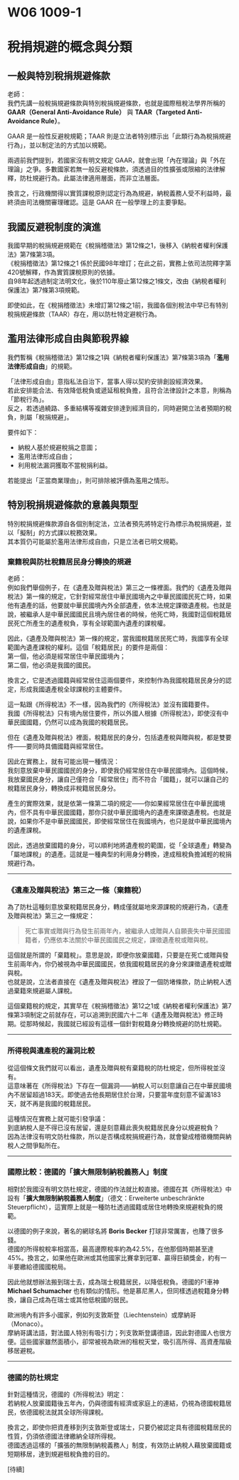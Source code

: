 # W06 1009-1


# 稅捐規避的概念與分類

## 一般與特別稅捐規避條款

老師：  
我們先講一般稅捐規避條款與特別稅捐規避條款，也就是國際租稅法學界所稱的 **GAAR（General Anti-Avoidance Rule）** 與 **TAAR（Targeted Anti-Avoidance Rule）**。  

GAAR 是一般性反避稅規範；TAAR 則是立法者特別標示出「此類行為為稅捐規避行為」，並以制定法的方式加以規範。

兩週前我們提到，若國家沒有明文規定 GAAR，就會出現「內在理論」與「外在理論」之爭。多數國家若無一般反避稅條款，須透過目的性擴張或限縮的法律解釋，防杜規避行為。此屬法律適用層面，而非立法層面。

換言之，行政機關得以實質課稅原則認定行為為規避，納稅義務人受不利益時，最終須由司法機關審理確認。這是 GAAR 在一般學理上的主要爭點。

## 我國反避稅制度的演進

我國早期的稅捐規避規範在《稅捐稽徵法》第12條之1，後移入《納稅者權利保護法》第7條第3項。  
《稅捐稽徵法》第12條之1 係於民國98年增訂；在此之前，實務上依司法院釋字第420號解釋，作為實質課稅原則的依據。  
自98年起透過制定法明文化，後於110年廢止第12條之1條文，改由《納稅者權利保護法》第7條第3項規範。

即使如此，在《稅捐稽徵法》未增訂第12條之1前，我國各個別稅法中早已有特別稅捐規避條款（TAAR）存在，用以防杜特定避稅行為。

## 濫用法律形成自由與節稅界線

我們暫稱《稅捐稽徵法》第12條之1與《納稅者權利保護法》第7條第3項為「**濫用法律形成自由**」的規範。

「法律形成自由」意指私法自治下，當事人得以契約安排創設經濟效果。  
若此安排能合法、有效降低稅負或遞延租稅負擔，且符合法律設計之本意，則稱為「節稅行為」。  
反之，若透過繞路、多重結構等複雜安排達到經濟目的，同時避開立法者預期的稅負，則屬「稅捐規避」。

要件如下：

- 納稅人基於規避稅捐之意圖；
- 濫用法律形成自由；
- 利用稅法漏洞獲取不當稅捐利益。  

若能提出「正當商業理由」，則可排除被評價為濫用之情形。

## 特別稅捐規避條款的意義與類型

特別稅捐規避條款源自各個別制定法，立法者預先將特定行為標示為稅捐規避，並以「擬制」的方式課以稅務效果。  
其本質仍可能屬於濫用法律形成自由，只是立法者已明文規範。

### 棄籍稅與防杜稅籍居民身分轉換的規避

老師：  
例如我們舉個例子，在《遺產及贈與稅法》第三之一條裡面。我們的《遺產及贈與稅法》第一條的規定，它針對經常居住中華民國境內之中華民國國民死亡時，如果他有遺產的話，他要就中華民國境內外全部遺產，依本法規定課徵遺產稅。也就是說，被繼承人是中華民國國民且境內居住者的時候，他死亡時，我國對這個稅籍居民死亡所產生的遺產稅負，享有全球範圍內遺產的課稅權。

因此，《遺產及贈與稅法》第一條的規定，當我國稅籍居民死亡時，我國享有全球範圍內遺產課稅的權利。這個「稅籍居民」的要件是兩個：  
第一個，他必須是經常居住中華民國境內；  
第二個，他必須是我國的國民。  

換言之，它是透過國籍與經常居住這兩個要件，來控制作為我國稅籍居民身分的認定，形成我國遺產稅全球課稅的主體要件。

這一點跟《所得稅法》不一樣，因為我們的《所得稅法》並沒有國籍要件。  
我國《所得稅法》只有境內居住要件，所以外國人根據《所得稅法》，即使沒有中華民國國籍，仍然可以成為我國的稅籍居民。

但在《遺產及贈與稅法》裡面，稅籍居民的身分，包括遺產稅與贈與稅，都是雙要件——要同時具備國籍與經常居住。  

因此在實務上，就有可能出現一種情況：  
我刻意放棄中華民國國民的身分，即使我仍經常居住在中華民國境內。這個時候，我放棄國民身分，讓自己僅符合「經常居住」而不符合「國籍」，就可以讓自己的稅籍居民身分，轉換成非稅籍居民身分。  

產生的實際效果，就是依第一條第二項的規定——你如果經常居住在中華民國境內，但不具有中華民國國籍，那你只就中華民國境內的遺產來課徵遺產稅。也就是說，如果你不是中華民國國民，即使經常居住在我國境內，也只是就中華民國境內的遺產課稅。

因此，透過放棄國籍的身分，可以順利地將遺產稅的範圍，從「全球遺產」轉變為「屬地課稅」的遺產。這就是一種典型的利用身分轉換，達成租稅負擔減輕的稅捐規避行為。

---

### 《遺產及贈與稅法》第三之一條（棄籍稅）

為了防杜這種刻意放棄稅籍居民身分，轉成僅就屬地來源課稅的規避行為，《遺產及贈與稅法》第三之一條規定：

> 死亡事實或贈與行為發生前兩年內，被繼承人或贈與人自願喪失中華民國國籍者，仍應依本法關於中華民國國民之規定，課徵遺產稅或贈與稅。

這個就是所謂的「棄籍稅」。意思是說，即便你放棄國籍，只要是在死亡或贈與發生前兩年內，你仍被視為中華民國國民，依我國稅籍居民的身分來課徵遺產稅或贈與稅。  
也就是說，立法者直接在《遺產及贈與稅法》裡設了一個防堵條款，防止納稅人透過棄籍來規避屬人課稅。

這個棄籍稅的規定，其實早在《稅捐稽徵法》第12之1或《納稅者權利保護法》第7條第3項制定之前就存在，可以追溯到民國六十二年《遺產及贈與稅法》修正時期。從那時候起，我國就已經設有這樣一個針對稅籍身分轉換規避的防杜規範。

---

### 所得稅與遺產稅的漏洞比較

從這個條文我們就可以看出，遺產及贈與稅有棄籍稅的防杜規定，但所得稅並沒有。  
這意味著在《所得稅法》下存在一個漏洞——納稅人可以刻意讓自己在中華民國境內不居留超過183天。即使過去他長期居住於台灣，只要當年度刻意不留滿183天，就不再是我國的稅籍居民。  

這種情況在實務上就可能引發爭議：  
到底納稅人是不得已沒有居留，還是刻意藉此喪失稅籍居民身分以規避稅負？  
因為法律沒有明文防杜條款，所以是否構成稅捐規避行為，就會變成稽徵機關與納稅人之間爭點所在。

---

### 國際比較：德國的「擴大無限制納稅義務人」制度

相對於我國沒有明文防杜規定，德國的作法就比較直接。德國在其《所得稅法》中設有「**擴大無限制納稅義務人制度**」（德文：Erweiterte unbeschränkte Steuerpflicht），這實際上就是一種防杜透過國籍或居住地轉換來規避稅負的規範。

以德國的例子來說，著名的網球名將 **Boris Becker** 打球非常厲害，也賺了很多錢。  
德國的所得稅稅率相當高，最高邊際稅率約為42.5%，在他那個時期甚至達45%。換言之，如果他在歐洲或其他國家比賽拿到冠軍、贏得巨額獎金，約有一半要繳給德國國稅局。  

因此他就想辦法搬到瑞士去，成為瑞士稅籍居民，以降低稅負。德國的F1車神 **Michael Schumacher** 也有類似的情形。他是慕尼黑人，但同樣透過稅籍身分轉換，讓自己成為在瑞士或其他低稅國的居民。

歐洲境內有許多小國家，例如列支敦斯登（Liechtenstein）或摩納哥（Monaco）。  
摩納哥講法語，對法國人特別有吸引力；列支敦斯登講德語，因此對德國人也很方便。這些國家雖然面積小，卻常被視為歐洲的租稅天堂，吸引高所得、高資產階級移居避稅。

---

### 德國的防杜規定

針對這種情況，德國的《所得稅法》明定：  
若納稅人放棄國籍後五年內，仍與德國有經濟或家庭上的連結，仍視為德國稅籍居民，依德國稅法就其全球所得課稅。  

換言之，即使你把資產移到列支敦斯登或瑞士，只要仍被認定具有德國稅籍居民的性質，仍須依德國法律繳納全球所得稅。  
德國透過這樣的「擴張的無限制納稅義務人」制度，有效防止納稅人藉放棄國籍或短期移居，達到規避租稅負擔的目的。

[待續]








